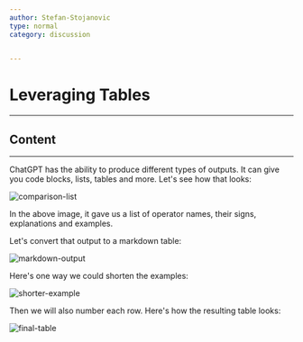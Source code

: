```yaml
---
author: Stefan-Stojanovic
type: normal
category: discussion
 

---
```


# Leveraging Tables

---

## Content

---

ChatGPT has the ability to produce different types of outputs. It can give you code blocks, lists, tables and more. Let's see how that looks:

![comparison-list](https://img.enkipro.com/2b5585351005b57ed7e2880bb3a81f62.png)

In the above image, it gave us a list of operator names, their signs, explanations and examples.

Let's convert that output to a markdown table:

![markdown-output](https://img.enkipro.com/9c7bed9e6018b0b15945e93f5e48da8a.png)

Here's one way we could shorten the examples:

![shorter-example](https://img.enkipro.com/03e943d7dd54b06735c6dee603cd9fba.png)

Then we will also number each row. Here's how the resulting table looks:

![final-table](https://img.enkipro.com/02e5c2ae687882045bcba7f914c12058.png)
